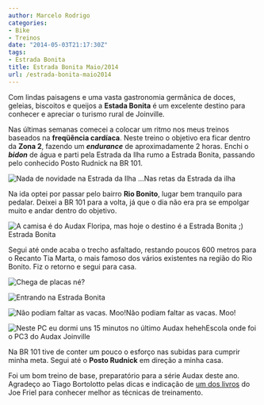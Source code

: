 ```yaml
---
author: Marcelo Rodrigo
categories:
- Bike
- Treinos
date: "2014-05-03T21:17:30Z"
tags:
- Estrada Bonita
title: Estrada Bonita Maio/2014
url: /estrada-bonita-maio2014
---
```


Com lindas paisagens e uma vasta gastronomia germânica de doces, geleias, biscoitos e queijos a **Estada Bonita** é um excelente destino para conhecer e apreciar o turismo rural de Joinville.

Nas últimas semanas comecei a colocar um ritmo nos meus treinos baseados na **freqüência cardíaca**. Neste treino o objetivo era ficar dentro da **Zona 2**, fazendo um ***endurance*** de aproximadamente 2 horas. Enchi o ***bidon*** de água e parti pela Estrada da Ilha rumo a Estrada Bonita, passando pelo conhecido Posto Rudnick na BR 101.

![Nada de novidade na Estrada da Ilha ...](/images/2014/05/estrada-da-ilha-marcelo-rodrigo.webp)Nas retas da Estrada da ilha

Na ida optei por passar pelo bairro **Rio Bonito**, lugar bem tranquilo para pedalar. Deixei a BR 101 para a volta, já que o dia não era pra se empolgar muito e andar dentro do objetivo.

![A camisa é do Audax Floripa, mas hoje o destino é a Estrada Bonita ;)](/images/2014/05/estrada-bonita-florianopolis.webp)Estrada Bonita

Segui até onde acaba o trecho asfaltado, restando poucos 600 metros para o Recanto Tia Marta, o mais famoso dos vários existentes na região do Rio Bonito. Fiz o retorno e segui para casa.

![Chega de placas né?](/images/2014/05/estrada-bonita-placa.webp)

![Entrando na Estrada Bonita](/images/2014/05/entrada-estrada-bonita.webp)

![Não podiam faltar as vacas. Moo!](/images/2014/05/estrada-bonita-vacas.webp)Não podiam faltar as vacas. Moo!

![Neste PC eu dormi uns 15 minutos no último Audax heheh](/images/2014/05/estrada-bonita-escola-7setembro-pc3-audax-floripa.webp)Escola onde foi o PC3 do Audax Joinville

Na BR 101 tive de conter um pouco o esforço nas subidas para cumprir minha meta. Segui até o **Posto Rudnick** em direção a minha casa.

Foi um bom treino de base, preparatório para a série Audax deste ano.  
Agradeço ao Tiago Bortolotto pelas dicas e indicação de [um dos livros](http://www.amazon.com/Cyclists-Training-Bible-Friel-Joe-ebook/dp/B00AWE96CW/ "Cyclists Training Bible") do Joe Friel para conhecer melhor as técnicas de treinamento.
